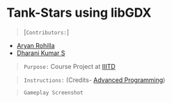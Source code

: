 # Tank-Stars using libGDX
>[`Contributors:`]
- [Aryan Rohilla](https://github.com/Blazzzze)
- [Dharani Kumar S](https://github.com/speznik)

>`Purpose:` Course Project at [IIITD](https://www.iiitd.ac.in/)

>`Instructions:` (Credits- [Advanced Programming](http://techtree.iiitd.edu.in/viewDescription/filename?=CSE201))

>`Gameplay Screenshot`
